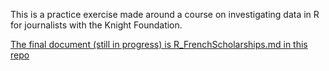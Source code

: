 This is a practice exercise made around a course on investigating data in R for journalists with the Knight Foundation.

[The final document (still in progress) is R_FrenchScholarships.md in this repo](https://github.com/Woodsandfields/R_FrenchScholarships/blob/master/FrenchScholarships.md
)